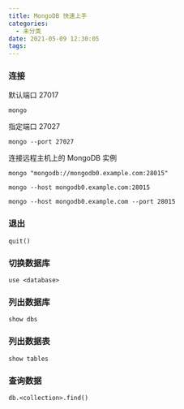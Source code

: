```yaml
---
title: MongoDB 快速上手
categories:
  - 未分类
date: 2021-05-09 12:30:05
tags:
---
```

### 连接
默认端口 27017
```shell
mongo
```
指定端口 27027
```shell
mongo --port 27027
```
连接远程主机上的 MongoDB 实例
```shell
mongo "mongodb://mongodb0.example.com:28015"

mongo --host mongodb0.example.com:28015

mongo --host mongodb0.example.com --port 28015

```
### 退出
```shell
quit()
```

### 切换数据库
```shell
use <database>
```
### 列出数据库
```
show dbs
```
### 列出数据表
```
show tables
```
### 查询数据
```
db.<collection>.find()
```